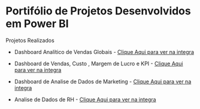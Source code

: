 # Portifólio de Projetos Desenvolvidos em Power BI



Projetos Realizados



- Dashboard Analítico de Vendas Globais - [Clique Aqui para ver na integra](https://app.powerbi.com/view?r=eyJrIjoiMWY3YTk5YTgtOTAyNi00MDcxLWE2NzgtNjAzZDA2ODQ4ODFiIiwidCI6IjQ2ZDM2MzY1LTNhMGEtNDE3Ny04YTk3LThjMTUxYTY2YTlhMSJ9)

- Dashboard de Vendas, Custo , Margem de Lucro e KPI -  [Clique Aqui para ver na integra](https://app.powerbi.com/view?r=eyJrIjoiOTNjNDlmNTgtYTYzNC00YjA4LWFjNGQtYTQ1NjBkNWZhZGM2IiwidCI6IjQ2ZDM2MzY1LTNhMGEtNDE3Ny04YTk3LThjMTUxYTY2YTlhMSJ9)

- Dashboard de Analise de Dados de Marketing -  [Clique Aqui para ver na integra](https://app.powerbi.com/view?r=eyJrIjoiODJiZTFjNjUtMGI3Ny00NjU4LWJmZmUtMzdjOWVhNGRlMjE1IiwidCI6IjQ2ZDM2MzY1LTNhMGEtNDE3Ny04YTk3LThjMTUxYTY2YTlhMSJ9)

- Analise de Dados de RH -  [Clique Aqui para ver na integra](https://app.powerbi.com/view?r=eyJrIjoiZDA2MDYzMjAtNGZlZS00OGMzLWJiY2QtYTFiMmMzMTlkMDA5IiwidCI6IjQ2ZDM2MzY1LTNhMGEtNDE3Ny04YTk3LThjMTUxYTY2YTlhMSJ9)

